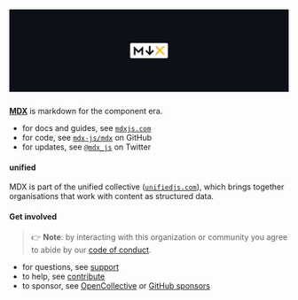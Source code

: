 # [![MDX][logo]][site]

[**MDX**][site] is markdown for the component era.

*   for docs and guides, see [`mdxjs.com`][site]
*   for code, see [`mdx-js/mdx`][monorepo] on GitHub
*   for updates, see [`@mdx_js`][twitter] on Twitter

#### unified

MDX is part of the unified collective ([`unifiedjs.com`][unified]), which brings
together organisations that work with content as structured data.

#### Get involved

> 👉 **Note**: by interacting with this organization or community you agree to
> abide by our [code of conduct][coc].

*   for questions, see [support][]
*   to help, see [contribute][]
*   to sponsor, see [OpenCollective][oc] or [GitHub sponsors][ghs]

[logo]: https://raw.githubusercontent.com/mdx-js/.github/5a63e56/image/cover.svg?sanitize=true

[site]: https://mdxjs.com

[unified]: https://unifiedjs.com

[twitter]: https://twitter.com/mdx_js

[monorepo]: https://github.com/mdx-js/mdx

[coc]: https://github.com/mdx-js/.github/blob/main/code-of-conduct.md

[support]: https://mdxjs.com/community/support/

[contribute]: https://mdxjs.com/community/contribute/

[oc]: https://opencollective.com/unified

[ghs]: https://github.com/sponsors/unifiedjs
